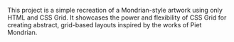 This project is a simple recreation of a Mondrian-style artwork using only HTML and CSS Grid. It showcases the power and flexibility of CSS Grid for creating abstract, grid-based layouts inspired by the works of Piet Mondrian.
